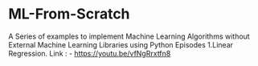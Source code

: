 # ML-From-Scratch
A Series of examples to implement Machine Learning Algorithms without External Machine Learning Libraries using Python
Episodes
1.Linear Regression. Link : - https://youtu.be/vfNgRrxtfn8
